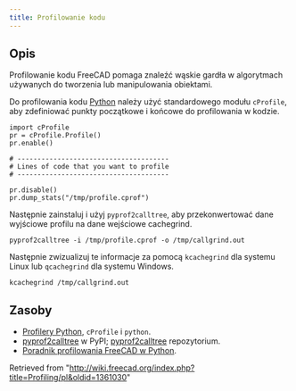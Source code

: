 ```yaml
---
title: Profilowanie kodu
---
```

## Opis

Profilowanie kodu FreeCAD pomaga znaleźć wąskie gardła w algorytmach używanych do tworzenia lub manipulowania obiektami.

Do profilowania kodu [Python](/Python/pl "Python/pl") należy użyć standardowego modułu `cProfile`, aby zdefiniować punkty początkowe i końcowe do profilowania w kodzie.

```
import cProfile
pr = cProfile.Profile()
pr.enable()

# --------------------------------------
# Lines of code that you want to profile
# --------------------------------------

pr.disable()
pr.dump_stats("/tmp/profile.cprof")

```

Następnie zainstaluj i użyj `pyprof2calltree`, aby przekonwertować dane wyjściowe profilu na dane wejściowe cachegrind.

```
pyprof2calltree -i /tmp/profile.cprof -o /tmp/callgrind.out

```

Następnie zwizualizuj te informacje za pomocą `kcachegrind` dla systemu Linux lub `qcachegrind` dla systemu Windows.

```
kcachegrind /tmp/callgrind.out

```

## Zasoby

* [Profilery Python](https://docs.python.org/3/library/profile.html), `cProfile` i `python`.
* [pyprof2calltree](https://pypi.org/project/pyprof2calltree/) w PyPI; [pyprof2calltree](https://github.com/pwaller/pyprof2calltree/) repozytorium.
* [Poradnik profilowania FreeCAD w Python](https://forum.freecadweb.org/viewtopic.php?f=10&t=44785).

Retrieved from "<http://wiki.freecad.org/index.php?title=Profiling/pl&oldid=1361030>"